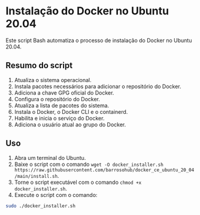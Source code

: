 # Instalação do Docker no Ubuntu 20.04

Este script Bash automatiza o processo de instalação do Docker no Ubuntu 20.04.

## Resumo do script

1. Atualiza o sistema operacional.
2. Instala pacotes necessários para adicionar o repositório do Docker.
3. Adiciona a chave GPG oficial do Docker.
4. Configura o repositório do Docker.
5. Atualiza a lista de pacotes do sistema.
6. Instala o Docker, o Docker CLI e o containerd.
7. Habilita e inicia o serviço do Docker.
8. Adiciona o usuário atual ao grupo do Docker.

## Uso

1. Abra um terminal do Ubuntu.
2. Baixe o script com o comando `wget -O docker_installer.sh https://raw.githubusercontent.com/barrosohub/docker_ce_ubuntu_20_04/main/install.sh`.
3. Torne o script executável com o comando `chmod +x docker_installer.sh`.
4. Execute o script com o comando:

```bash
sudo ./docker_installer.sh
```